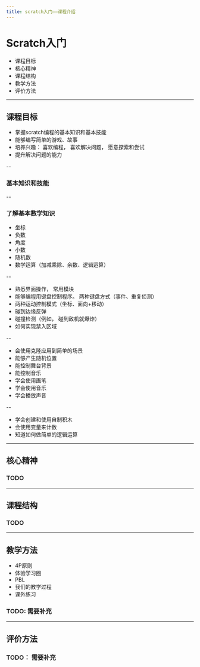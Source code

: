 ```yaml
---
title: scratch入门——课程介绍
---
```


# Scratch入门

* 课程目标
* 核心精神
* 课程结构
* 教学方法
* 评价方法

---

## 课程目标

* 掌握scratch编程的基本知识和基本技能
* 能够编写简单的游戏、故事
* 培养兴趣： 喜欢编程， 喜欢解决问题， 愿意探索和尝试
* 提升解决问题的能力

--

### 基本知识和技能

--

### 了解基本数学知识

* 坐标
* 负数
* 角度
* 小数
* 随机数
* 数学运算（加减乘除、余数、逻辑运算）

--

* 熟悉界面操作， 常用模块
* 能够编程用键盘控制程序。 两种键盘方式（事件、重复侦测）
* 两种运动控制模式（坐标、面向+移动）
* 碰到边缘反弹
* 碰撞检测（例如， 碰到敌机就爆炸）
* 如何实现禁入区域

--

* 会使用克隆应用到简单的场景
* 能够产生随机位置
* 能控制舞台背景
* 能控制音乐
* 学会使用画笔
* 学会使用音乐
* 学会播放声音

--

* 学会创建和使用自制积木
* 会使用变量来计数
* 知道如何做简单的逻辑运算

---

## 核心精神
### TODO

---

## 课程结构
### TODO

---

## 教学方法

* 4P原则
* 体验学习圈
* PBL
* 我们的教学过程
* 课外练习

### TODO: 需要补充

---

## 评价方法

### TODO： 需要补充